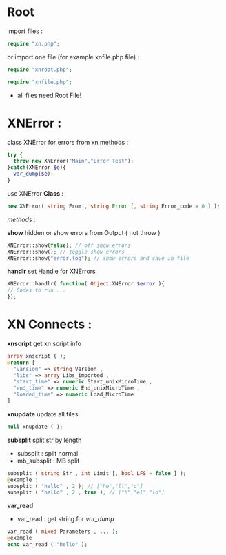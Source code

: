 # Root

import files :
```php
require "xn.php";
```

or import one file (for example xnfile.php file) :
```php
require "xnroot.php";

require "xnfile.php";
```
* all files need Root File!

# XNError :

class XNError for errors from xn methods :

```php
try {
  throw new XNError("Main","Error Test");
}catch(XNError $e){
  var_dump($e);
}
```
use XNError **Class** :
```php
new XNError( string From , string Error [, string Error_code = 0 ] );
```
_methods_ :

**show**
hidden or show errors from Output ( not throw )
```php
XNError::show(false); // off show errors
XNError::show(); // toggle show errors
XNError::show("error.log"); // show errors and save in file
```

**handlr**
set Handle for XNErrors
```php
XNError::handlr( function( Object:XNError $error ){
// Codes to run ...
});
```
# XN Connects :
**xnscript**
get xn script info
```php
array xnscript ( );
@return [
  "varsion" => string Version ,
  "libs" => array Libs_imported ,
  "start_time" => numeric Start_unixMicroTime ,
  "end_time" => numeric End_unixMicroTime ,
  "loaded_time" => numeric Load_MicroTime
]
```
**xnupdate**
update all files
```php
null xnupdate ( );
```
**subsplit**
split str by length
* subsplit : split normal
* mb_subsplit : MB split
```php
subsplit ( string Str , int Limit [, bool LFS = false ] );
@example :
subsplit ( "hello" , 2 ); // ["he","ll","o"]
subsplit ( "hello" , 2 , true ); // ["h","el","lo"]
```
**var_read**
* var_read : get string for *var_dump*
```php
var_read ( mixed Parameters , ... );
@example
echo var_read ( "hello" );
```
